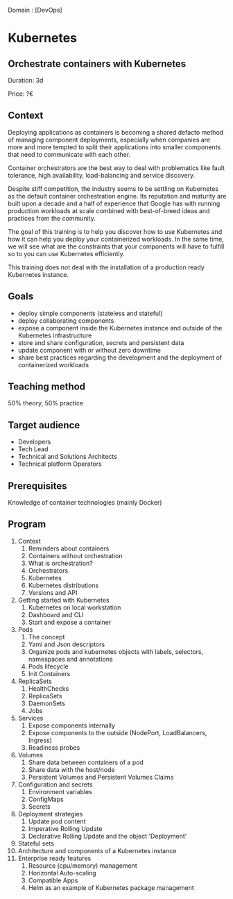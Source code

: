 Domain : [DevOps]

# Kubernetes

## Orchestrate containers with Kubernetes

Duration: 3d

Price: ?€

## Context

Deploying applications as containers is becoming a shared defacto method of managing component deployments, especially when companies are more and more tempted to split their applications into smaller components that need to communicate with each other.

Container orchestrators are the best way to deal with problematics like fault tolerance, high availability,
load-balancing and service discovery.

Despite stiff competition, the industry seems to be settling on Kubernetes as the default container orchestration engine. Its reputation and maturity are built upon a decade and a half of experience that Google has with running production workloads at scale combined with best-of-breed ideas and practices from the community.

The goal of this training is to help you discover how to use Kubernetes and how it can help you deploy your containerized workloads. In the same time, we will see what are the constraints that your components will have to fulfill so to you can use Kubernetes efficiently.

This training does not deal with the installation of a production ready Kubernetes instance.

## Goals

* deploy simple components (stateless and stateful)
* deploy collaborating components
* expose a component inside the Kubernetes instance and outside of the Kubernetes infrastructure
* store and share configuration, secrets and persistent data
* update component with or without zero downtime
* share best practices regarding the development and the deployment of containerized workloads

## Teaching method

50% theory, 50% practice

## Target audience

* Developers
* Tech Lead
* Technical and Solutions Architects
* Technical platform Operators

## Prerequisites

Knowledge of container technologies (mainly Docker)

## Program

1. Context
   1. Reminders about containers
   1. Containers without orchestration
   1. What is orchestration?
   1. Orchestrators
   1. Kubernetes
   1. Kubernetes distributions
   1. Versions and API
1. Getting started with Kubernetes
   1. Kubernetes on local workstation
   1. Dashboard and CLI
   1. Start and expose a container
1. Pods
   1. The concept
   1. Yaml and Json descriptors
   1. Organize pods and kubernetes objects with labels, selectors, namespaces and annotations
   1. Pods lifecycle
   1. Init Containers
1. ReplicaSets
   1. HealthChecks
   1. ReplicaSets
   1. DaemonSets
   1. Jobs
1. Services
   1. Expose components internally
   1. Expose components to the outside (NodePort, LoadBalancers, Ingress)
   1. Readiness probes
1. Volumes
   1. Share data between containers of a pod
   1. Share data with the host/node
   1. Persistent Volumes and Persistent Volumes Claims
1. Configuration and secrets
   1. Environment variables
   1. ConfigMaps
   1. Secrets
1. Deployment strategies
   1. Update pod content
   1. Imperative Rolling Update
   1. Declarative Rolling Update and the object 'Deployment'
1. Stateful sets
1. Architecture and components of a Kubernetes instance
1. Enterprise ready features
   1. Resource (cpu/memory) management
   1. Horizontal Auto-scaling
   1. Compatible Apps
   1. Helm as an example of Kubernetes package management
